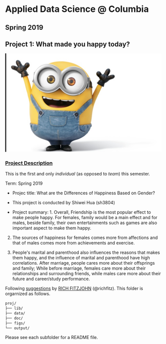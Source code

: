 # Applied Data Science @ Columbia
## Spring 2019
## Project 1: What made you happy today?

![image](figs/title_new.jpeg)

### [Project Description](doc/Proj1_desc.md)
This is the first and only *individual* (as opposed to *team*) this semester. 

Term: Spring 2019

+ Projec title: What are the Differences of Happiness Based on Gender?
+ This project is conducted by Shiwei Hua (sh3804)

+ Project summary: 1. Overall, Friendship is the most popular effect to make people happy. For females, family would be a main effect and for males, beside family, their own entertainments such as games are also important aspect to make them happy.

2. The sources of happiness for females comes more from affections and that of males comes more from achievements and exercise.

3. People's marital and parenthood also influences the reasons that makes them happy, and the influence of  marital and parenthood have high correlations. After marriage, people cares more about their offsprings and family; While before marriage, females care more about their relationships and surrounding friends, while males care more about their future and career/study performance.


Following [suggestions](http://nicercode.github.io/blog/2013-04-05-projects/) by [RICH FITZJOHN](http://nicercode.github.io/about/#Team) (@richfitz). This folder is orgarnized as follows.

```
proj/
├── lib/
├── data/
├── doc/
├── figs/
└── output/
```

Please see each subfolder for a README file.
